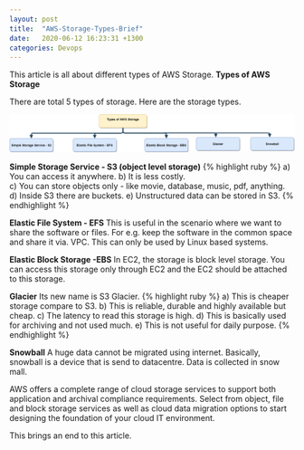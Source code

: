 ```yaml
---
layout: post
title:  "AWS-Storage-Types-Brief"
date:   2020-06-12 16:23:31 +1300
categories: Devops
---
```


This article is all about different types of AWS Storage.
**Types of AWS Storage**

There are total 5 types of storage.
Here are the storage types.

<img src="/assets/img/Storage_Types.png" alt="Storage Types">

**Simple Storage Service - S3 (object level storage)**
{% highlight ruby %}
a) You can access it anywhere. 
b) It is less costly.  
c) You can store objects only - like movie, database, music, pdf, anything. 
d) Inside S3 there are buckets. 
e) Unstructured data can be stored in S3. 
{% endhighlight %}

**Elastic File System - EFS**
This is useful in the scenario where we want to share the software or files.
For e.g. keep the software in the common space and share it via. VPC.
This can only be used by Linux based systems.


**Elastic Block Storage -EBS**
In EC2, the storage is block level storage.
You can access this storage only through EC2 and the EC2 should be attached to this storage.

**Glacier**
Its new name is S3 Glacier.
{% highlight ruby %}
a) This is cheaper storage compare to S3.
b) This is reliable, durable and highly available but cheap.
c) The latency to read this storage is high.
d) This is basically used for archiving and not used much.
e) This is not useful for daily purpose.
{% endhighlight %}

**Snowball**
A huge data cannot be migrated using internet. 
Basically, snowball is a device that is send to datacentre.
Data is collected in snow mall.

AWS offers a complete range of cloud storage services to support both application and 
archival compliance requirements. Select from object, file and block storage services as well
as cloud data migration options to start designing the foundation of your cloud IT environment.

This brings an end to this article.